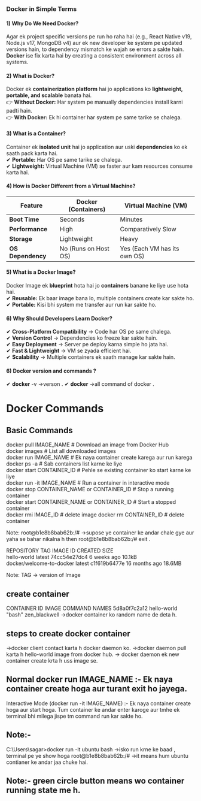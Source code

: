 ### **Docker in Simple Terms**  

#### **1) Why Do We Need Docker?**  
Agar ek project specific versions pe run ho raha hai (e.g., React Native v19, Node.js v17, MongoDB v4) aur ek new developer ke system pe updated versions hain, to dependency mismatch ke wajah se errors a sakte hain. **Docker** ise fix karta hai by creating a consistent environment across all systems.  

#### **2) What is Docker?**  
Docker ek **containerization platform** hai jo applications ko **lightweight, portable, and scalable** banata hai.  
👉 **Without Docker:** Har system pe manually dependencies install karni padti hain.  
👉 **With Docker:** Ek hi container har system pe same tarike se chalega.  

#### **3) What is a Container?**  
Container ek **isolated unit** hai jo application aur uski **dependencies** ko ek saath pack karta hai.  
✔ **Portable:** Har OS pe same tarike se chalega.  
✔ **Lightweight:** Virtual Machine (VM) se faster aur kam resources consume karta hai.  

#### **4) How is Docker Different from a Virtual Machine?**  
| Feature | Docker (Containers) | Virtual Machine (VM) |  
|---------|---------------------|----------------------|  
| **Boot Time** | Seconds | Minutes |  
| **Performance** | High | Comparatively Slow |  
| **Storage** | Lightweight | Heavy |  
| **OS Dependency** | No (Runs on Host OS) | Yes (Each VM has its own OS) |  

#### **5) What is a Docker Image?**  
Docker Image ek **blueprint** hota hai jo **containers** banane ke liye use hota hai.  
✔ **Reusable:** Ek baar image bana lo, multiple containers create kar sakte ho.  
✔ **Portable:** Kisi bhi system me transfer aur run kar sakte ho.  

#### **6) Why Should Developers Learn Docker?**  
✔ **Cross-Platform Compatibility** → Code har OS pe same chalega.  
✔ **Version Control** → Dependencies ko freeze kar sakte hain.  
✔ **Easy Deployment** → Server pe deploy karna simple ho jata hai.  
✔ **Fast & Lightweight** → VM se zyada efficient hai.  
✔ **Scalability** → Multiple containers ek saath manage kar sakte hain.  


#### **6) Docker version and commands ?**
✔ **docker** -v ->verson .
✔ **docker** ->all command of docker .

# Docker Commands  

## **Basic Commands**
docker pull IMAGE_NAME             # Download an image from Docker Hub  
docker images                      # List all downloaded images  
docker run IMAGE_NAME              # Ek naya container create karega aur run karega
docker ps -a                       # Sab containers list karne ke liye  
docker start CONTAINER_ID          # Pehle se existing container ko start karne ke liye   
docker run -it IMAGE_NAME          # Run a container in interactive mode  
docker stop CONTAINER_NAME or CONTAINER_ID   # Stop a running container  
docker start CONTAINER_NAME or CONTAINER_ID  # Start a stopped container  
docker rmi IMAGE_ID                 # delete image
docker rm CONTAINER_ID              # delete container

Note: root@b1e8b8bab62b:/# ->supose ye container ke andar chale gye aur yaha se bahar nikalna h then  root@b1e8b8bab62b:/# exit  .

REPOSITORY                 TAG       IMAGE ID       CREATED         SIZE  
hello-world                latest    74cc54e27dc4   6 weeks ago     10.1kB  
docker/welcome-to-docker   latest    c1f619b6477e   16 months ago   18.6MB  

Note: TAG -> version of Image



## **create container**
CONTAINER ID   IMAGE        COMMAND       NAMES
5d8a0f7c2a12   hello-world   "bash"       zen_blackwell
->docker container ko random name de deta h. 

## **steps to create docker container**
->docker client contact karta h docker daemon ko.
->docker daemon pull karta h hello-world image from docker hub.
-> docker daemon ek new container create krta h uss image se.

## **Normal docker run IMAGE_NAME** :-  Ek naya container create hoga aur turant exit ho jayega.
Interactive Mode (docker run -it IMAGE_NAME) :- Ek naya container create hoga aur start hoga.
Tum container ke andar enter karoge aur tmhe ek terminal bhi milega jispe tm command run kar sakte ho.

## Note:-
 C:\Users\sagar>docker run -it ubuntu bash ->isko run krne ke baad , terminal pe ye show hoga root@b1e8b8bab62b:/#  ->it means hum ubuntu contianer ke andar jaa chuke hai.

## Note:-  green circle button means wo container running state me h.
